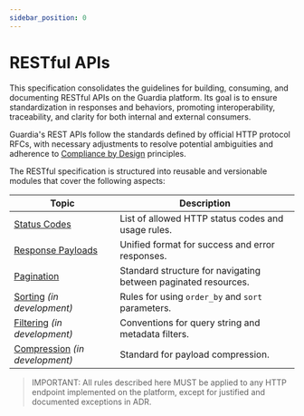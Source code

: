 ```yaml
---
sidebar_position: 0
---
```


# RESTful APIs

This specification consolidates the guidelines for building, consuming, and documenting RESTful APIs on the Guardia platform. Its goal is to ensure standardization in responses and behaviors, promoting interoperability, traceability, and clarity for both internal and external consumers.

Guardia's REST APIs follow the standards defined by official HTTP protocol RFCs, with necessary adjustments to resolve potential ambiguities and adherence to [Compliance by Design](../../community/governance/COMPLIANCE.md) principles.

The RESTful specification is structured into reusable and versionable modules that cover the following aspects:

| Topic | Description |
|------|-----------|
| [Status Codes](./http-status-code.md) | List of allowed HTTP status codes and usage rules. |
| [Response Payloads](./http-response-payloads.md) | Unified format for success and error responses. |
| [Pagination](./http-pagination.md) | Standard structure for navigating between paginated resources. |
| [Sorting](./http-sorting.md) *(in development)* | Rules for using `order_by` and `sort` parameters. |
| [Filtering](./http-filtering.md) *(in development)* | Conventions for query string and metadata filters. |
| [Compression](./http-compression.md) *(in development)* | Standard for payload compression. |


> IMPORTANT:
> All rules described here MUST be applied to any HTTP endpoint implemented on the platform, except for justified and documented exceptions in ADR.
